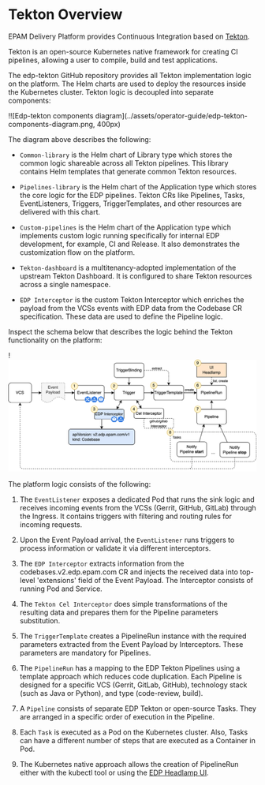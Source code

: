 # Tekton Overview

EPAM Delivery Platform provides Continuous Integration based on [Tekton](https://tekton.dev/).

Tekton is an open-source Kubernetes native framework for creating CI pipelines, allowing a user to compile, build and
test applications.

The edp-tekton GitHub repository provides all Tekton implementation logic on the platform.
The Helm charts are used to deploy the resources inside the Kubernetes cluster.
Tekton logic is decoupled into separate components:

!![Edp-tekton components diagram](../assets/operator-guide/edp-tekton-components-diagram.png, 400px)

The diagram above describes the following:

* `Common-library` is the Helm chart of Library type which stores the common logic shareable across all Tekton pipelines.
This library contains Helm templates that generate common Tekton resources.

* `Pipelines-library` is the Helm chart of the Application type which stores the core logic for the EDP pipelines.
Tekton CRs like Pipelines, Tasks, EventListeners, Triggers, TriggerTemplates, and other resources are delivered with
this chart.

* `Custom-pipelines` is the Helm chart of the Application type which implements custom logic running
specifically for internal EDP development, for example, CI and Release.
It also demonstrates the customization flow on the platform.

* `Tekton-dashboard` is a multitenancy-adopted implementation of the upstream Tekton Dashboard.
It is configured to share Tekton resources across a single namespace.

* `EDP Interceptor` is the custom Tekton Interceptor which enriches the payload from the VCSs events with EDP data from
the Codebase CR specification. These data are used to define the Pipeline logic.

Inspect the schema below that describes the logic behind the Tekton functionality on the platform:

!![Component view for the Tekton on EDP](../assets/operator-guide/edp-tekton-component-view-diagram.png)

The platform logic consists of the following:

1. The `EventListener` exposes a dedicated Pod that runs the sink logic and receives incoming events from the
VCSs (Gerrit, GitHub, GitLab) through the Ingress. It contains triggers with filtering and routing rules for
incoming requests.

2. Upon the Event Payload arrival, the `EventListener` runs triggers to process information or validate it via
different interceptors.

3. The `EDP Interceptor` extracts information from the codebases.v2.edp.epam.com CR and injects the received data
into top-level 'extensions' field of the Event Payload. The Interceptor consists of running Pod and Service.

4. The `Tekton Cel Interceptor` does simple transformations of the resulting data and prepares them for the Pipeline
parameters substitution.

5. The `TriggerTemplate` creates a PipelineRun instance with the required parameters extracted from the Event Payload
by Interceptors. These parameters are mandatory for Pipelines.

6. The `PipelineRun` has a mapping to the EDP Tekton Pipelines using a template approach which reduces code duplication.
Each Pipeline is designed for a specific VCS (Gerrit, GitLab, GitHub), technology stack (such as Java or Python),
and type (code-review, build).

7. A `Pipeline` consists of separate EDP Tekton or open-source Tasks. They are arranged in a specific order of execution
in the Pipeline.

8. Each `Task` is executed as a Pod on the Kubernetes cluster.
Also, Tasks can have a different number of steps that are executed as a Сontainer in Pod.

9. The Kubernetes native approach allows the creation of PipelineRun either with the kubectl tool or
using the [EDP Headlamp UI](../../headlamp-user-guide/application/#build-branch).